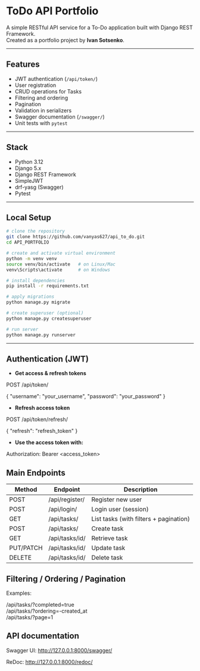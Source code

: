 # ToDo API Portfolio

A simple RESTful API service for a To-Do application built with Django REST Framework.  
Created as a portfolio project by **Ivan Sotsenko**.

---

##  Features

- JWT authentication (`/api/token/`)
- User registration
- CRUD operations for Tasks
- Filtering and ordering
- Pagination
- Validation in serializers
- Swagger documentation (`/swagger/`)
- Unit tests with `pytest`

---

##  Stack

- Python 3.12
- Django 5.x
- Django REST Framework
- SimpleJWT
- drf-yasg (Swagger)
- Pytest

---

##  Local Setup

```bash
# clone the repository
git clone https://github.com/vanyas627/api_to_do.git
cd API_PORTFOLIO

# create and activate virtual environment
python -m venv venv
source venv/bin/activate   # on Linux/Mac
venv\Scripts\activate      # on Windows

# install dependencies
pip install -r requirements.txt

# apply migrations
python manage.py migrate

# create superuser (optional)
python manage.py createsuperuser

# run server
python manage.py runserver
```

---

## Authentication (JWT)

- **Get access & refresh tokens**

POST /api/token/

{
  "username": "your_username",
  "password": "your_password"
}


- **Refresh access token** 

POST /api/token/refresh/

{
  "refresh": "refresh_token"
}


- **Use the access token with:**

Authorization: Bearer <access_token>

## Main Endpoints
| Method      | Endpoint       | Description                          |
|------------|----------------|--------------------------------------|
| POST       | /api/register/ | Register new user                     |
| POST       | /api/login/    | Login user (session)                  |
| GET        | /api/tasks/    | List tasks (with filters + pagination) |
| POST       | /api/tasks/    | Create task                           |
| GET        | /api/tasks/id/ | Retrieve task                         |
| PUT/PATCH  | /api/tasks/id/ | Update task                           |
| DELETE     | /api/tasks/id/ | Delete task                           |



## Filtering / Ordering / Pagination

Examples:

/api/tasks/?completed=true  
/api/tasks/?ordering=-created_at  
/api/tasks/?page=1


## API documentation

Swagger UI: http://127.0.0.1:8000/swagger/

ReDoc: http://127.0.0.1:8000/redoc/
